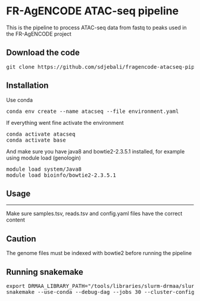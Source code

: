 # FR-AgENCODE ATAC-seq pipeline
This is the pipeline to process ATAC-seq data from fastq to peaks used in the FR-AgENCODE project

## Download the code
<pre>
git clone https://github.com/sdjebali/fragencode-atacseq-pipeline.git
</pre>

## Installation
Use conda
<pre>
conda env create --name atacseq --file environment.yaml
</pre>

If everything went fine activate the environment
<pre>
conda activate atacseq
conda activate base
</pre>

And make sure you have java8 and bowtie2-2.3.5.1 installed, for example using module load (genologin)
<pre>
module load system/Java8
module load bioinfo/bowtie2-2.3.5.1
</pre>


## Usage
**************************************
Make sure samples.tsv, reads.tsv and config.yaml files have the correct content

## Caution
The genome files must be indexed with bowtie2 before running the pipeline

## Running snakemake
<pre>
export DRMAA_LIBRARY_PATH="/tools/libraries/slurm-drmaa/slurm-drmaa-1.0.7/lib/libdrmaa.so"
snakemake --use-conda --debug-dag --jobs 30 --cluster-config cluster.yaml --drmaa " --mem-per-cpu={cluster.mem}000 --mincpus={threads} --time={cluster.time} -J {cluster.name} -N 1=1" --configfile config.yaml -n -p
</pre>
